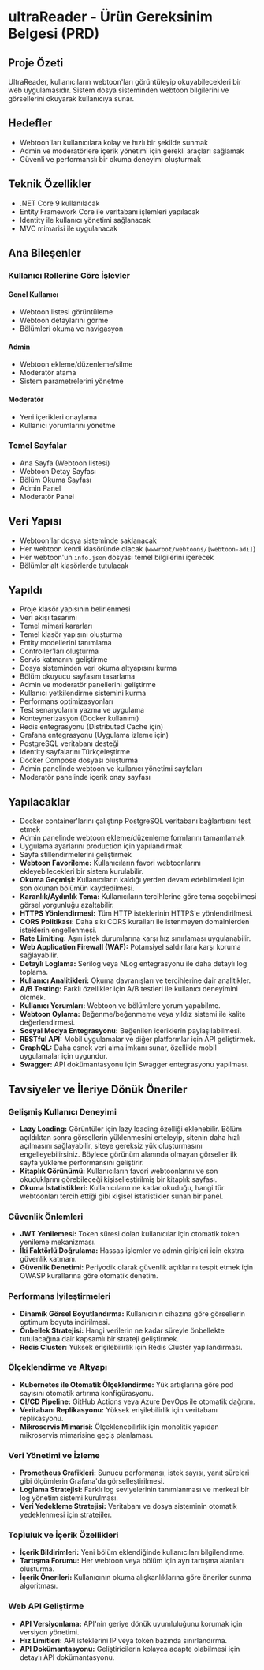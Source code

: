 # ultraReader - Ürün Gereksinim Belgesi (PRD)

## Proje Özeti
UltraReader, kullanıcıların webtoon'ları görüntüleyip okuyabilecekleri bir web uygulamasıdır. Sistem dosya sisteminden webtoon bilgilerini ve görsellerini okuyarak kullanıcıya sunar.

## Hedefler
- Webtoon'ları kullanıcılara kolay ve hızlı bir şekilde sunmak
- Admin ve moderatörlere içerik yönetimi için gerekli araçları sağlamak
- Güvenli ve performanslı bir okuma deneyimi oluşturmak

## Teknik Özellikler
- .NET Core 9 kullanılacak
- Entity Framework Core ile veritabanı işlemleri yapılacak
- Identity ile kullanıcı yönetimi sağlanacak
- MVC mimarisi ile uygulanacak

## Ana Bileşenler

### Kullanıcı Rollerine Göre İşlevler

#### Genel Kullanıcı
- Webtoon listesi görüntüleme
- Webtoon detaylarını görme
- Bölümleri okuma ve navigasyon

#### Admin
- Webtoon ekleme/düzenleme/silme
- Moderatör atama
- Sistem parametrelerini yönetme

#### Moderatör
- Yeni içerikleri onaylama
- Kullanıcı yorumlarını yönetme

### Temel Sayfalar
- Ana Sayfa (Webtoon listesi)
- Webtoon Detay Sayfası
- Bölüm Okuma Sayfası
- Admin Panel
- Moderatör Panel

## Veri Yapısı
- Webtoon'lar dosya sisteminde saklanacak
- Her webtoon kendi klasöründe olacak (`wwwroot/webtoons/[webtoon-adı]`)
- Her webtoon'un `info.json` dosyası temel bilgilerini içerecek
- Bölümler alt klasörlerde tutulacak

## Yapıldı
- Proje klasör yapısının belirlenmesi
- Veri akışı tasarımı
- Temel mimari kararları
- Temel klasör yapısını oluşturma
- Entity modellerini tanımlama
- Controller'ları oluşturma
- Servis katmanını geliştirme
- Dosya sisteminden veri okuma altyapısını kurma
- Bölüm okuyucu sayfasını tasarlama
- Admin ve moderatör panellerini geliştirme
- Kullanıcı yetkilendirme sistemini kurma
- Performans optimizasyonları
- Test senaryolarını yazma ve uygulama
- Konteynerizasyon (Docker kullanımı)
- Redis entegrasyonu (Distributed Cache için)
- Grafana entegrasyonu (Uygulama izleme için)
- PostgreSQL veritabanı desteği
- Identity sayfalarını Türkçeleştirme
- Docker Compose dosyası oluşturma
- Admin panelinde webtoon ve kullanıcı yönetimi sayfaları
- Moderatör panelinde içerik onay sayfası

## Yapılacaklar
- Docker container'larını çalıştırıp PostgreSQL veritabanı bağlantısını test etmek
- Admin panelinde webtoon ekleme/düzenleme formlarını tamamlamak
- Uygulama ayarlarını production için yapılandırmak
- Sayfa stillendirmelerini geliştirmek
- **Webtoon Favorileme:** Kullanıcıların favori webtoonlarını ekleyebilecekleri bir sistem kurulabilir.
- **Okuma Geçmişi:** Kullanıcıların kaldığı yerden devam edebilmeleri için son okunan bölümün kaydedilmesi.
- **Karanlık/Aydınlık Tema:** Kullanıcıların tercihlerine göre tema seçebilmesi görsel yorgunluğu azaltabilir.
- **HTTPS Yönlendirmesi:** Tüm HTTP isteklerinin HTTPS'e yönlendirilmesi.
- **CORS Politikası:** Daha sıkı CORS kuralları ile istenmeyen domainlerden isteklerin engellenmesi.
- **Rate Limiting:** Aşırı istek durumlarına karşı hız sınırlaması uygulanabilir.
- **Web Application Firewall (WAF):** Potansiyel saldırılara karşı koruma sağlayabilir.
- **Detaylı Loglama:** Serilog veya NLog entegrasyonu ile daha detaylı log toplama.
- **Kullanıcı Analitikleri:** Okuma davranışları ve tercihlerine dair analitikler.
- **A/B Testing:** Farklı özellikler için A/B testleri ile kullanıcı deneyimini ölçmek.
- **Kullanıcı Yorumları:** Webtoon ve bölümlere yorum yapabilme.
- **Webtoon Oylama:** Beğenme/beğenmeme veya yıldız sistemi ile kalite değerlendirmesi.
- **Sosyal Medya Entegrasyonu:** Beğenilen içeriklerin paylaşılabilmesi.
- **RESTful API:** Mobil uygulamalar ve diğer platformlar için API geliştirmek.
- **GraphQL:** Daha esnek veri alma imkanı sunar, özellikle mobil uygulamalar için uygundur.
- **Swagger:** API dokümantasyonu için Swagger entegrasyonu yapılması.

## Tavsiyeler ve İleriye Dönük Öneriler

### Gelişmiş Kullanıcı Deneyimi
- **Lazy Loading:** Görüntüler için lazy loading özelliği eklenebilir. Bölüm açıldıktan sonra görsellerin yüklenmesini erteleyip, sitenin daha hızlı açılmasını sağlayabilir, siteye gereksiz yük oluşturmasını engelleyebilirsiniz. Böylece görünüm alanında olmayan görseller ilk sayfa yükleme performansını geliştirir.
- **Kitaplık Görünümü:** Kullanıcıların favori webtoonlarını ve son okuduklarını görebileceği kişiselleştirilmiş bir kitaplık sayfası.
- **Okuma İstatistikleri:** Kullanıcıların ne kadar okuduğu, hangi tür webtoonları tercih ettiği gibi kişisel istatistikler sunan bir panel.

### Güvenlik Önlemleri
- **JWT Yenilemesi:** Token süresi dolan kullanıcılar için otomatik token yenileme mekanizması.
- **İki Faktörlü Doğrulama:** Hassas işlemler ve admin girişleri için ekstra güvenlik katmanı.
- **Güvenlik Denetimi:** Periyodik olarak güvenlik açıklarını tespit etmek için OWASP kurallarına göre otomatik denetim.

### Performans İyileştirmeleri
- **Dinamik Görsel Boyutlandırma:** Kullanıcının cihazına göre görsellerin optimum boyuta indirilmesi.
- **Önbellek Stratejisi:** Hangi verilerin ne kadar süreyle önbellekte tutulacağına dair kapsamlı bir strateji geliştirmek.
- **Redis Cluster:** Yüksek erişilebilirlik için Redis Cluster yapılandırması.

### Ölçeklendirme ve Altyapı
- **Kubernetes ile Otomatik Ölçeklendirme:** Yük artışlarına göre pod sayısını otomatik artırma konfigürasyonu.
- **CI/CD Pipeline:** GitHub Actions veya Azure DevOps ile otomatik dağıtım.
- **Veritabanı Replikasyonu:** Yüksek erişilebilirlik için veritabanı replikasyonu.
- **Mikroservis Mimarisi:** Ölçeklenebilirlik için monolitik yapıdan mikroservis mimarisine geçiş planlaması.

### Veri Yönetimi ve İzleme
- **Prometheus Grafikleri:** Sunucu performansı, istek sayısı, yanıt süreleri gibi ölçümlerin Grafana'da görselleştirilmesi.
- **Loglama Stratejisi:** Farklı log seviyelerinin tanımlanması ve merkezi bir log yönetim sistemi kurulması.
- **Veri Yedekleme Stratejisi:** Veritabanı ve dosya sisteminin otomatik yedeklenmesi için stratejiler.

### Topluluk ve İçerik Özellikleri
- **İçerik Bildirimleri:** Yeni bölüm eklendiğinde kullanıcıları bilgilendirme.
- **Tartışma Forumu:** Her webtoon veya bölüm için ayrı tartışma alanları oluşturma.
- **İçerik Önerileri:** Kullanıcının okuma alışkanlıklarına göre öneriler sunma algoritması.

### Web API Geliştirme
- **API Versiyonlama:** API'nin geriye dönük uyumluluğunu korumak için versiyon yönetimi.
- **Hız Limitleri:** API isteklerini IP veya token bazında sınırlandırma.
- **API Dokümantasyonu:** Geliştiricilerin kolayca adapte olabilmesi için detaylı API dokümantasyonu.
